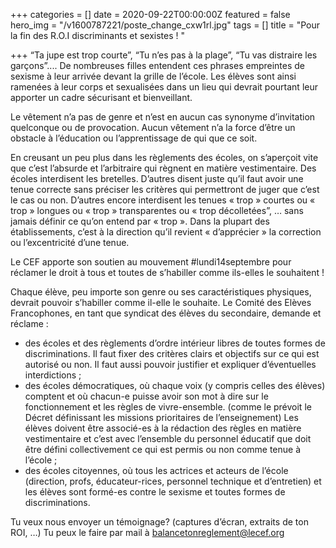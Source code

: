 +++
categories = []
date = 2020-09-22T00:00:00Z
featured = false
hero_img = "/v1600787221/poste_change_cxw1rl.jpg"
tags = []
title = "Pour la fin des R.O.I discriminants et sexistes ! "

+++
“Ta jupe est trop courte”, “Tu n’es pas à la plage”, “Tu vas distraire les garçons”.... De nombreuses filles entendent ces phrases empreintes de sexisme à leur arrivée devant la grille de l’école. Les élèves sont ainsi ramenées à leur corps et sexualisées dans un lieu qui devrait pourtant leur apporter un cadre sécurisant et bienveillant.  
  
Le vêtement n’a pas de genre et n’est en aucun cas synonyme d’invitation quelconque ou de provocation. Aucun vêtement n’a la force d’être un obstacle à l’éducation ou l’apprentissage de qui que ce soit.  
  
En creusant un peu plus dans les règlements des écoles, on s’aperçoit vite que c’est l’absurde et l’arbitraire qui règnent en matière vestimentaire. Des écoles interdisent les bretelles. D’autres disent juste qu’il faut avoir une tenue correcte sans préciser les critères qui permettront de juger que c’est le cas ou non. D’autres encore interdisent les tenues « trop » courtes ou « trop » longues ou « trop » transparentes ou « trop décolletées”, … sans jamais définir ce qu’on entend par « trop ». Dans la plupart des établissements, c’est à la direction qu’il revient « d’apprécier » la correction ou l’excentricité d’une tenue.  
  
Le CEF apporte son soutien au mouvement #lundi14septembre pour réclamer le droit à tous et toutes de s’habiller comme ils-elles le souhaitent !  
  
Chaque élève, peu importe son genre ou ses caractéristiques physiques, devrait pouvoir s’habiller comme il-elle le souhaite. Le Comité des Elèves Francophones, en tant que syndicat des élèves du secondaire, demande et réclame :

* des écoles et des règlements d’ordre intérieur libres de toutes formes de discriminations. Il faut fixer des critères clairs et objectifs sur ce qui est autorisé ou non. Il faut aussi pouvoir justifier et expliquer d’éventuelles interdictions ;
* des écoles démocratiques, où chaque voix (y compris celles des élèves) comptent et où chacun-e puisse avoir son mot à dire sur le fonctionnement et les règles de vivre-ensemble. (comme le prévoit le Décret définissant les missions prioritaires de l’enseignement) Les élèves doivent être associé-es à la rédaction des règles en matière vestimentaire et c’est avec l’ensemble du personnel éducatif que doit être défini collectivement ce qui est permis ou non comme tenue à l’école ;
* des écoles citoyennes, où tous les actrices et acteurs de l’école (direction, profs, éducateur-rices, personnel technique et d’entretien) et les élèves sont formé-es contre le sexisme et toutes formes de discriminations.

  
Tu veux nous envoyer un témoignage? (captures d’écran, extraits de ton ROI, …) Tu peux le faire par mail à [balancetonreglement@lecef.org](mailto:balancetonreglement@lecef.org)